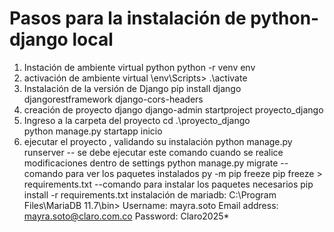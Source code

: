 # Pasos para la instalación de python-django local
1. Instación de ambiente virtual python
python -r venv env
2. activación de ambiente virtual
\env\Scripts> .\activate
3. Instalación de la versión de Django
pip install django djangorestframework django-cors-headers
4. creación de proyecto django
django-admin startproject proyecto_django
5. Ingreso a la carpeta del proyecto
cd .\proyecto_django\
python manage.py startapp inicio
6. ejecutar el proyecto , validando su instalación
python manage.py runserver
-- se debe ejecutar este comando cuando se realice modificaciones dentro de settings
python manage.py migrate
--comando para ver los paquetes instalados
py -m pip freeze
pip freeze > requirements.txt
--comando para instalar los paquetes necesarios
pip install -r requirements.txt
instalación de mariadb: C:\Program Files\MariaDB 11.7\bin>
Username: mayra.soto
Email address: mayra.soto@claro.com.co
Password: Claro2025*
